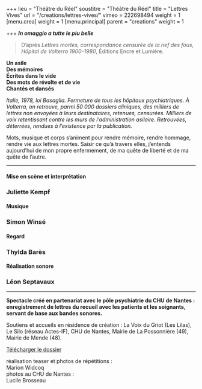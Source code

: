 +++
lieu = "Théâtre du Réel"
soustitre = "Théâtre du Réel"
title = "Lettres Vives"
url = "/creations/lettres-vives/"
vimeo = 222698494
weight = 1
[menu.crea]
weight = 1
[menu.principal]
parent = "creations"
weight = 1

+++
<b>***In omaggio a tutte le piu belle***</b>

<blockquote>
<p>D’après <em>Lettres mortes, correspondance censurée de la nef des fous, Hôpital de Volterra 1900-1980</em>, Éditions Encre et Lumière.</p>
</blockquote>

**Un asile**    
**Des mémoires**    
**Écrites dans le vide**    
**Des mots de révolte et de vie**  
**Chantés et dansés**


*Italie, 1978, loi Basaglia. Fermeture de tous les hôpitaux psychiatriques. À Volterra, on retrouve, parmi 50 000 dossiers cliniques, des milliers de lettres non envoyées à leurs destinataires, retenues, censurées. Milliers de voix retentissant contre les murs de l’administration asilaire. Retrouvées, déterrées, rendues à l’existence par la publication.*

Mots, musique et corps s’animent pour rendre mémoire, rendre hommage, rendre vie aux lettres mortes. Saisir ce qu’à travers elles, j’entends aujourd’hui de mon propre enfermement, de ma quête de liberté et de ma quête de l’autre.

<hr>

#### Mise en scène et interprétation

### Juliette Kempf

#### Musique

### Simon Winsé

#### Regard

### Thylda Barès

#### Réalisation sonore

### Léon Septavaux

<hr>

**Spectacle créé en partenariat avec le pôle psychiatrie du CHU de Nantes : enregistrement de lettres du recueil avec les patients et les soignants, servant de base aux bandes sonores.**

Soutiens et accueils en résidence de création : La Voix du Griot (Les Lilas), Le Silo (réseau Actes-IF), CHU de Nantes, Mairie de La Possonnière (49), Mairie de Mende (48).

[Télécharger le dossier](static/dl/blabla.pdf)

 
réalisation teaser et photos de répétitions :  
Marion Widcoq  
photos au CHU de Nantes :  
Lucile Brosseau